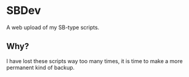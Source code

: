 # SBDev
A web upload of my SB-type scripts.

## Why?
I have lost these scripts way too many times, it is time to make a more permanent kind of backup.
